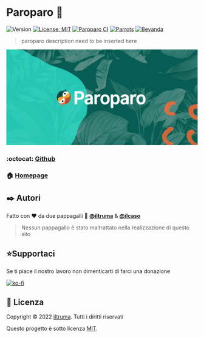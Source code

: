 # Paroparo 🦜
![Version](https://img.shields.io/github/v/tag/iltruma/paroparo?label=version)
[![License: MIT](https://img.shields.io/github/license/iltruma/paroparo?style=flat)](https://github.com/iltruma/paroparo/blob/master/LICENSE)
[![Paroparo CI](https://img.shields.io/github/workflow/status/iltruma/paroparo/Paroparo%20CI?logo=github)](https://github.com/iltruma/paroparo/actions/workflows/paroparo.yml)
[![Parrots](https://img.shields.io/badge/parrots-2-%23186e64)](https://www.paroparo.it)
[![Bevanda](https://img.shields.io/badge/cochina-bella%20fresca-%23fe101a)]()

> paroparo description need to be inserted here

<p align="center">
<img src="https://raw.githubusercontent.com/iltruma/paroparo/master/assets/img/gitpreview.webp" width="576">
</p>

### :octocat: [Github](https://github.com/iltruma/paroparo#readme)

### 🏠 [Homepage](https://www.paroparo.it)

## ✒️ Autori

Fatto con ❤️ da due pappagalli 🦜 
**[@iltruma](https://github.com/iltruma)** &  **[@ilcaso](https://github.com/ilcaso)**

> Nessun pappagallo è stato maltrattato nella realizzazione di questo sito

## ⭐️Supportaci 

Se ti piace il nostro lavoro non dimenticarti di farci una donazione

[![ko-fi](https://ko-fi.com/img/githubbutton_sm.svg)](https://ko-fi.com/S6S46WOAS)


## 📝 Licenza

Copyright © 2022 [iltruma](https://github.com/iltruma). Tutti i diritti riservati

Questo progetto è sotto licenza [MIT](https://github.com/iltruma/paroparo/blob/master/LICENSE).